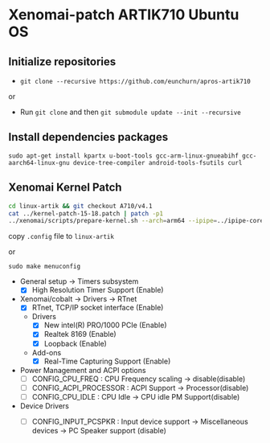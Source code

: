 # Xenomai-patch ARTIK710 Ubuntu OS

## Initialize repositories

- `git clone --recursive https://github.com/eunchurn/apros-artik710`

or

- Run `git clone` and then `git submodule update --init --recursive`

## Install dependencies packages

`sudo apt-get install kpartx u-boot-tools gcc-arm-linux-gnueabihf gcc-aarch64-linux-gnu device-tree-compiler android-tools-fsutils curl`

## Xenomai Kernel Patch

```bash
cd linux-artik && git checkout A710/v4.1
cat ../kernel-patch-15-18.patch | patch -p1
../xenomai/scripts/prepare-kernel.sh --arch=arm64 --ipipe=../ipipe-core-4.1.18-arm64-8.patch
```

copy `.config` file to `linux-artik`

or

`sudo make menuconfig`

- General setup -> Timers subsystem
  - [x] High Resolution Timer Support (Enable)
- Xenomai/cobalt -> Drivers -> RTnet
  - [x] RTnet, TCP/IP socket interface (Enable)
  - Drivers
    - [x] New intel(R) PRO/1000 PCIe (Enable)
    - [x] Realtek 8169 (Enable)
    - [x] Loopback (Enable)
  - Add-ons
    - [x] Real-Time Capturing Support (Enable)
- Power Management and ACPI options
  - [ ] CONFIG_CPU_FREQ : CPU Frequency scaling -> disable(disable)
  - [ ] CONFIG_ACPI_PROCESSOR : ACPI Support -> Processor(disable)
  - [ ] CONFIG_CPU_IDLE : CPU Idle -> CPU idle PM Support(disable)
- Device Drivers
  - [ ] CONFIG_INPUT_PCSPKR : Input device support -> Miscellaneous devices -> PC Speaker support (disable)


